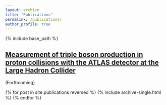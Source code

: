 ```yaml
---
layout: archive
title: "Publications"
permalink: /publications/
author_profile: true
---
```


<!-- {% if site.author.googlescholar %}
  <div class="wordwrap">You can also find my articles on <a href="{{site.author.googlescholar}}">my Google Scholar profile</a>.</div>
{% endif %} -->

{% include base_path %}

## <u>Measurement of triple boson production in proton collisions with the ATLAS detector at the Large Hadron Collider</u>
(Forthcoming)

{% for post in site.publications reversed %}
  {% include archive-single.html %}
{% endfor %}
